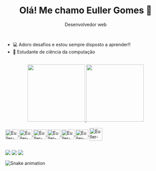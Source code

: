 <h1 align="center">Olá! Me chamo Euller Gomes 👋</h1>
<p align="center">Desenvolvedor web</p>
<br>
<ul>
	<li>💻 Adoro desafios e estou sempre disposto a aprender!!</li>
  <li>💾 Estudante de ciência da computação</li>
</ul>
<br>

<div align="center">
  <a href="https://github.com/eullergomes">
  <img height="180em" src="https://github-readme-stats.vercel.app/api?username=eullergomes&show_icons=true&theme=radical&include_all_commits=true&count_private=true"/>
  <img height="180em" src="https://github-readme-stats.vercel.app/api/top-langs/?username=eullergomes&layout=compact&langs_count=7&theme=radical"/>
</div>
<div style="display: inline_block;"><br>
  <img align="center" alt="Euller-HTML" height="30" width="40" src="https://cdn.jsdelivr.net/gh/devicons/devicon/icons/html5/html5-original.svg"/>
  <img align="center" alt="Euller-CSS" height="30" width="40" src="https://cdn.jsdelivr.net/gh/devicons/devicon/icons/css3/css3-original.svg"/>
  <img align="center" alt="Euller-Js" height="30" width="40" src="https://cdn.jsdelivr.net/gh/devicons/devicon/icons/javascript/javascript-original.svg"/>
  <img align="center" alt="Euller-Bootstrap" height="30" width="40" src="https://cdn.jsdelivr.net/gh/devicons/devicon/icons/bootstrap/bootstrap-original.svg"/>
  <img align="center" alt="Euller-React" height="30" width="40" src="https://cdn.jsdelivr.net/gh/devicons/devicon/icons/react/react-original.svg"/>
  <img align="center" alt="Euller-C" height="30" width="40" src="https://cdn.jsdelivr.net/gh/devicons/devicon/icons/c/c-original.svg"/>
  <img align="center" alt="Euller-Python height="30" width="40" src="https://cdn.jsdelivr.net/gh/devicons/devicon/icons/python/python-original.svg"/>
</div>

##

<div>
<div> 
  <a href="https://instagram.com/eullertz" target="_blank"><img src="https://img.shields.io/badge/-Instagram-%23E4405F?style=for-the-badge&logo=instagram&logoColor=white" target="_blank"></a>
  <a href = "mailto:eullertexeira@gmail.com"><img src="https://img.shields.io/badge/-Gmail-%23333?style=for-the-badge&logo=gmail&logoColor=white" target="_blank"></a>
  <a href="https://www.linkedin.com/in/eullergomes/" target="_blank"><img src="https://img.shields.io/badge/-LinkedIn-%230077B5?style=for-the-badge&logo=linkedin&logoColor=white" target="_blank"></a> 
  
  ![Snake animation](https://github.com/eullergomes/eullergomes/blob/output/github-contribution-grid-snake.svg)
  
</div>
          
          
          
          
